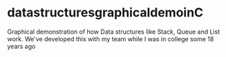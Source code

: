# datastructuresgraphicaldemoinC
Graphical demonstration of how Data structures like Stack, Queue and List work. We've developed this with my team while I was in college some 18 years ago
